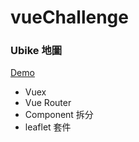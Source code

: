# vueChallenge

### Ubike 地圖 
[Demo](https://ilandy.github.io/vueChallenge/)
- Vuex 
- Vue Router
- Component 拆分
- leaflet 套件
